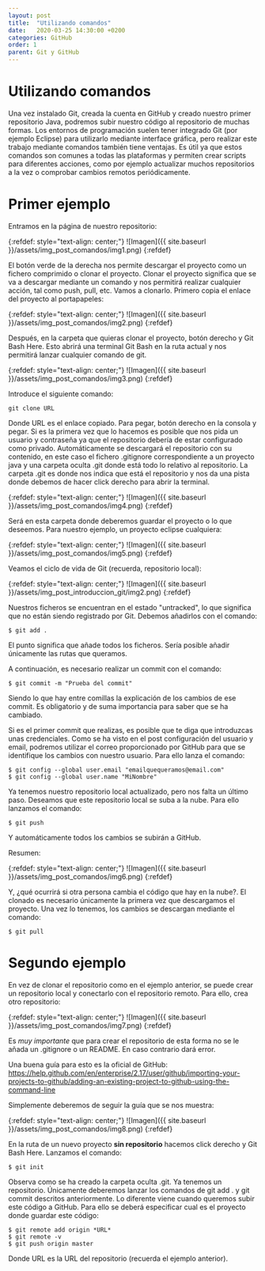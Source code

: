 ```yaml
---
layout: post
title:  "Utilizando comandos"
date:   2020-03-25 14:30:00 +0200
categories: GitHub
order: 1
parent: Git y GitHub
---
```


# Utilizando comandos

Una vez instalado Git, creada la cuenta en GitHub y creado nuestro primer repositorio Java, podremos subir nuestro código al repositorio de muchas formas. Los entornos de programación suelen tener integrado Git (por ejemplo Eclipse) para utilizarlo mediante interface gráfica, pero realizar este trabajo mediante comandos también tiene ventajas. Es útil ya que estos comandos son comunes a todas las plataformas y permiten crear scripts para diferentes acciones, como por ejemplo actualizar muchos repositorios a la vez o comprobar cambios remotos periódicamente.

# Primer ejemplo

Entramos en la página de nuestro repositorio:

{:refdef: style="text-align: center;"}
![Imagen]({{ site.baseurl }}/assets/img_post_comandos/img1.png)
{:refdef}

El botón verde de la derecha nos permite descargar el proyecto como un fichero comprimido o clonar el proyecto. Clonar el proyecto significa que se va a descargar mediante un comando y nos permitirá realizar cualquier acción, tal como push, pull, etc. Vamos a clonarlo. Primero copia el enlace del proyecto al portapapeles:

{:refdef: style="text-align: center;"}
![Imagen]({{ site.baseurl }}/assets/img_post_comandos/img2.png)
{:refdef}

Después, en la carpeta que quieras clonar el proyecto, botón derecho y Git Bash Here. Esto abrirá una terminal Git Bash en la ruta actual y nos permitirá lanzar cualquier comando de git.

{:refdef: style="text-align: center;"}
![Imagen]({{ site.baseurl }}/assets/img_post_comandos/img3.png)
{:refdef}

Introduce el siguiente comando:

```
git clone URL
```
Donde URL es el enlace copiado. Para pegar, botón derecho en la consola y pegar. Si es la primera vez que lo hacemos es posible que nos pida un usuario y contraseña ya que el repositorio debería de estar configurado como privado. Automáticamente se descargará el repositorio con su contenido, en este caso el fichero .gitignore correspondiente a un proyecto java y una carpeta oculta .git donde está todo lo relativo al repositorio. La carpeta .git es donde nos indica que está el repositorio y nos da una pista donde debemos de hacer click derecho  para abrir la terminal.

{:refdef: style="text-align: center;"}
![Imagen]({{ site.baseurl }}/assets/img_post_comandos/img4.png)
{:refdef}

Será en esta carpeta donde deberemos guardar el proyecto o lo que deseemos. Para nuestro ejemplo, un proyecto eclipse cualquiera:

{:refdef: style="text-align: center;"}
![Imagen]({{ site.baseurl }}/assets/img_post_comandos/img5.png)
{:refdef}

Veamos el ciclo de vida de Git (recuerda, repositorio local):

{:refdef: style="text-align: center;"}
![Imagen]({{ site.baseurl }}/assets/img_post_introduccion_git/img2.png)
{:refdef}

Nuestros ficheros se encuentran en el estado "untracked", lo que significa que no están siendo registrado por Git. Debemos añadirlos con el comando:

```console
$ git add .
```
El punto significa que añade todos los ficheros. Sería posible añadir únicamente las rutas que queramos.

A continuación, es necesario realizar un commit con el comando:

```console
$ git commit -m "Prueba del commit"
```
Siendo lo que hay entre comillas la explicación de los cambios de ese commit. Es obligatorio y de suma importancia para saber que se ha cambiado.

Si es el primer commit que realizas, es posible que te diga que introduzcas unas credenciales. Como se ha visto en el post configuración del usuario y email, podremos utilizar el correo proporcionado por GitHub para que se identifique los cambios con nuestro usuario. Para ello lanza el comando:

```console
$ git config --global user.email "emailquequeramos@email.com"
$ git config --global user.name "MiNombre"
```

Ya tenemos nuestro repositorio local actualizado, pero nos falta un último paso. Deseamos que este repositorio local se suba a la nube. Para ello lanzamos el comando:

```console
$ git push
```
Y automáticamente todos los cambios se subirán a GitHub.

Resumen:

{:refdef: style="text-align: center;"}
![Imagen]({{ site.baseurl }}/assets/img_post_comandos/img6.png)
{:refdef}

Y, ¿qué ocurrirá si otra persona cambia el código que hay en la nube?. El clonado es necesario únicamente la primera vez que descargamos el proyecto. Una vez lo tenemos, los cambios se descargan mediante el comando:

```console
$ git pull
```

# Segundo ejemplo

En vez de clonar el repositorio como en el ejemplo anterior, se puede crear un repositorio local y conectarlo con el repositorio remoto. Para ello, crea otro repositorio:

{:refdef: style="text-align: center;"}
![Imagen]({{ site.baseurl }}/assets/img_post_comandos/img7.png)
{:refdef}

Es *muy importante* que para crear el repositorio de esta forma no se le añada un .gitignore o un README. En caso contrario dará error.

Una buena guía para esto es la oficial de GitHub: <https://help.github.com/en/enterprise/2.17/user/github/importing-your-projects-to-github/adding-an-existing-project-to-github-using-the-command-line>

Simplemente deberemos de seguir la guía que se nos muestra:

{:refdef: style="text-align: center;"}
![Imagen]({{ site.baseurl }}/assets/img_post_comandos/img8.png)
{:refdef}

En la ruta de un nuevo proyecto **sin repositorio** hacemos click derecho y Git Bash Here. Lanzamos el comando:
```console
$ git init
```
Observa como se ha creado la carpeta oculta .git. Ya tenemos un repositorio. Únicamente deberemos lanzar los comandos de git add . y git commit descritos anteriormente. Lo diferente viene cuando queremos subir este código a GitHub. Para ello se deberá especificar cual es el proyecto donde guardar este código:
```console
$ git remote add origin *URL*
$ git remote -v
$ git push origin master
```
Donde URL es la URL del repositorio (recuerda el ejemplo anterior).
